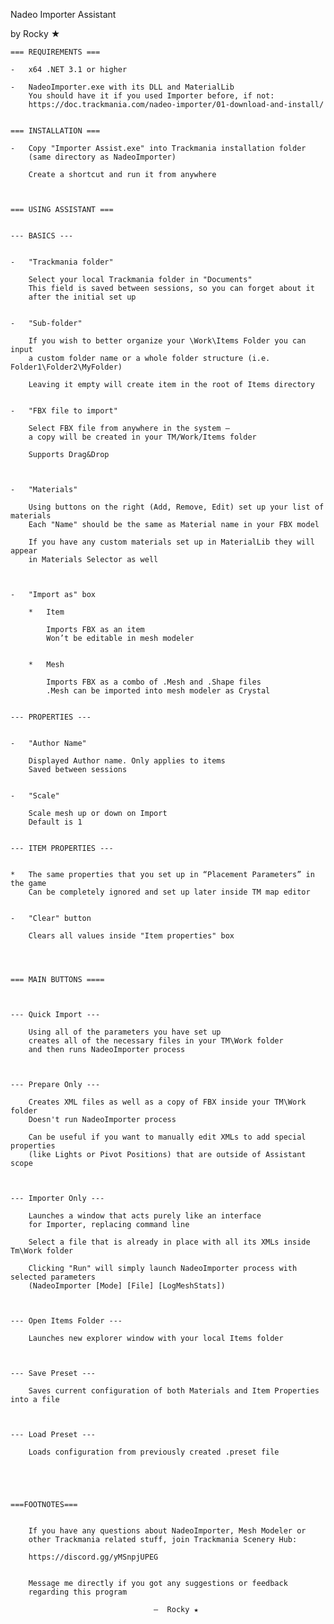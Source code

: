 Nadeo Importer Assistant 

by Rocky ★


	=== REQUIREMENTS ===

	-	x64 .NET 3.1 or higher

	-	NadeoImporter.exe with its DLL and MaterialLib
		You should have it if you used Importer before, if not:   
		https://doc.trackmania.com/nadeo-importer/01-download-and-install/


	=== INSTALLATION ===

	-	Copy "Importer Assist.exe" into Trackmania installation folder
		(same directory as NadeoImporter)

		Create a shortcut and run it from anywhere



	=== USING ASSISTANT ===


	--- BASICS ---


	-	"Trackmania folder"

		Select your local Trackmania folder in "Documents" 
		This field is saved between sessions, so you can forget about it 
		after the initial set up


	-	"Sub-folder"

		If you wish to better organize your \Work\Items Folder you can input 
		a custom folder name or a whole folder structure (i.e. Folder1\Folder2\MyFolder)

		Leaving it empty will create item in the root of Items directory 


	-	"FBX file to import" 

		Select FBX file from anywhere in the system — 
		a copy will be created in your TM/Work/Items folder

		Supports Drag&Drop



	-	"Materials"

		Using buttons on the right (Add, Remove, Edit) set up your list of materials
		Each "Name" should be the same as Material name in your FBX model

		If you have any custom materials set up in MaterialLib they will appear
		in Materials Selector as well



	-	"Import as" box

		*	Item
 
			Imports FBX as an item
			Won’t be editable in mesh modeler


		*	Mesh

			Imports FBX as a combo of .Mesh and .Shape files
			.Mesh can be imported into mesh modeler as Crystal


	--- PROPERTIES ---


	-	"Author Name" 
	
		Displayed Author name. Only applies to items
		Saved between sessions


	-	"Scale"

		Scale mesh up or down on Import
		Default is 1


	--- ITEM PROPERTIES ---


	*	The same properties that you set up in “Placement Parameters” in the game
		Can be completely ignored and set up later inside TM map editor


	-	"Clear" button

		Clears all values inside "Item properties" box



	
	=== MAIN BUTTONS ====



	--- Quick Import ---

		Using all of the parameters you have set up 
	 	creates all of the necessary files in your TM\Work folder 
		and then runs NadeoImporter process



	--- Prepare Only ---

		Creates XML files as well as a copy of FBX inside your TM\Work folder
		Doesn't run NadeoImporter process

		Can be useful if you want to manually edit XMLs to add special properties 
		(like Lights or Pivot Positions) that are outside of Assistant scope



	--- Importer Only ---

		Launches a window that acts purely like an interface 
		for Importer, replacing command line 

		Select a file that is already in place with all its XMLs inside Tm\Work folder

		Clicking "Run" will simply launch NadeoImporter process with selected parameters
		(NadeoImporter [Mode] [File] [LogMeshStats])



	--- Open Items Folder ---

		Launches new explorer window with your local Items folder



	--- Save Preset ---

		Saves current configuration of both Materials and Item Properties into a file 



	--- Load Preset ---
		
		Loads configuration from previously created .preset file





	===FOOTNOTES===


		If you have any questions about NadeoImporter, Mesh Modeler or 
		other Trackmania related stuff, join Trackmania Scenery Hub:

		https://discord.gg/yMSnpjUPEG


		Message me directly if you got any suggestions or feedback 
		regarding this program
	
									—  Rocky ★
